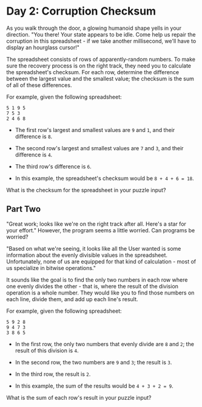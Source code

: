 # Day 2: Corruption Checksum

As you walk through the door, a glowing humanoid shape yells in your direction.
"You there! Your state appears to be idle. Come help us repair the corruption in
this spreadsheet - if we take another millisecond, we'll have to display an
hourglass cursor!"

The spreadsheet consists of rows of apparently-random numbers. To make sure the
recovery process is on the right track, they need you to calculate the
spreadsheet's checksum. For each row, determine the difference between the
largest value and the smallest value; the checksum is the sum of all of these
differences.

For example, given the following spreadsheet:

    5 1 9 5
    7 5 3
    2 4 6 8

- The first row's largest and smallest values are `9` and `1`, and their
  difference is `8`.

- The second row's largest and smallest values are `7` and `3`, and their
  difference is `4`.

- The third row's difference is `6`.

- In this example, the spreadsheet's checksum would be `8 + 4 + 6 = 18`.

What is the checksum for the spreadsheet in your puzzle input?

## Part Two

"Great work; looks like we're on the right track after all. Here's a star for
your effort." However, the program seems a little worried. Can programs be
worried?

"Based on what we're seeing, it looks like all the User wanted is some
information about the evenly divisible values in the spreadsheet. Unfortunately,
none of us are equipped for that kind of calculation - most of us specialize in
bitwise operations."

It sounds like the goal is to find the only two numbers in each row where one
evenly divides the other - that is, where the result of the division operation
is a whole number. They would like you to find those numbers on each line,
divide them, and add up each line's result.

For example, given the following spreadsheet:

    5 9 2 8
    9 4 7 3
    3 8 6 5

- In the first row, the only two numbers that evenly divide are `8` and `2`; the
  result of this division is `4`.

- In the second row, the two numbers are `9` and `3`; the result is `3`.

- In the third row, the result is `2`.

- In this example, the sum of the results would be `4 + 3 + 2 = 9`.

What is the sum of each row's result in your puzzle input?
